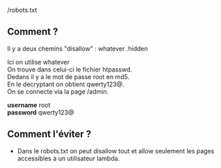 /robots.txt

## Comment ?
Il y a deux chemins "disallow" :
whatever
.hidden

Ici on utilise whatever  
On trouve dans celui-ci le fichier htpasswd.  
Dedans il y a le mot de passe root en md5.  
En le decryptant on obtient qwerty123@.  
On se connecte via la page /admin.

**username** root  
**password** qwerty123@

## Comment l'éviter ?
- Dans le robots.txt on peut disallow tout et allow seulement les pages accessibles à un utilisateur lambda.
